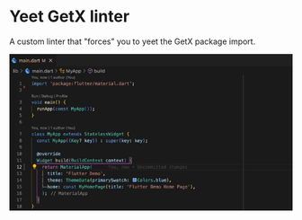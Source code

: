 # Yeet GetX linter

A custom linter that "forces" you to yeet the GetX package import.

![Yeet GetX linter demo](demo.gif)

